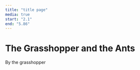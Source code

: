 ```yaml
---
title: "title page"
media: true
start: "2.1"
end: "5.86"
---
```


<div id="split">
<h1>The Grasshopper and the Ants</h1>
By the grasshopper
</div>
